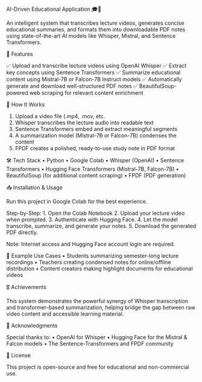 AI-Driven Educational Application 🎓🤖

An intelligent system that transcribes lecture videos, generates concise educational summaries, and formats them into downloadable PDF notes using state-of-the-art AI models like Whisper, Mistral, and Sentence Transformers.

🚀 Features

✅ Upload and transcribe lecture videos using OpenAI Whisper
✅ Extract key concepts using Sentence Transformers
✅ Summarize educational content using Mistral-7B or Falcon-7B Instruct models
✅ Automatically generate and download well-structured PDF notes
✅ BeautifulSoup-powered web scraping for relevant content enrichment

🧠 How It Works
1.	Upload a video file (.mp4, .mov, etc.
2.	Whisper transcribes the lecture audio into readable text
3.	Sentence Transformers embed and extract meaningful segments
4.	A summarization model (Mistral-7B or Falcon-7B) condenses the content
5.	FPDF creates a polished, ready-to-use study note in PDF format

🛠️ Tech Stack
	•	Python
	•	Google Colab
	•	Whisper (OpenAI)
	•	Sentence Transformers
	•	Hugging Face Transformers (Mistral-7B, Falcon-7B)
	•	BeautifulSoup (for additional content scraping)
	•	FPDF (PDF generation)

📥 Installation & Usage

Run this project in Google Colab for the best experience.

Step-by-Step:
	1.	Open the Colab Notebook
	2.	Upload your lecture video when prompted.
	3.	Authenticate with Hugging Face.
	4.	Let the model transcribe, summarize, and generate your notes.
	5.	Download the generated PDF directly.

Note: Internet access and Hugging Face account login are required.

🧪 Example Use Cases
	•	Students summarizing semester-long lecture recordings
	•	Teachers creating condensed notes for online/offline distribution
	•	Content creators making highlight documents for educational videos

🎖 Achievements

This system demonstrates the powerful synergy of Whisper transcription and transformer-based summarization, helping bridge the gap between raw video content and accessible learning material.

🙏 Acknowledgments

Special thanks to:
	•	OpenAI for Whisper
	•	Hugging Face for the Mistral & Falcon models
	•	The Sentence-Transformers and FPDF community

📜 License

This project is open-source and free for educational and non-commercial use.
